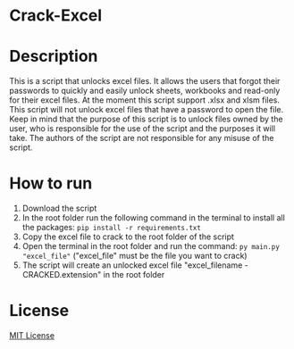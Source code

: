# Crack-Excel
# Description
This is a script that unlocks excel files. It allows the users that forgot their passwords to quickly and easily unlock sheets, workbooks and read-only for their excel files. At the moment this script support .xlsx and xlsm files. This script will not unlock excel files that have a password to open the file. Keep in mind that the purpose of this script is to unlock files owned by the user, who is responsible for the use of the script and the purposes it will take. The authors of the script are not responsible for any misuse of the script.

# How to run
1. Download the script
2. In the root folder run the following command in the terminal to install all the packages: ```pip install -r requirements.txt```
3. Copy the excel file to crack to the root folder of the script
4. Open the terminal in the root folder and run the command: ```py main.py "excel_file"``` ("excel_file" must be the file you want to crack)
5. The script will create an unlocked excel file "excel_filename - CRACKED.extension" in the root folder

# License
[MIT License](LICENSE)
